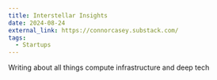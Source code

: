 ```yaml
---
title: Interstellar Insights
date: 2024-08-24
external_link: https://connorcasey.substack.com/
tags:
  - Startups
---
```


Writing about all things compute infrastructure and deep tech

<!--more-->
